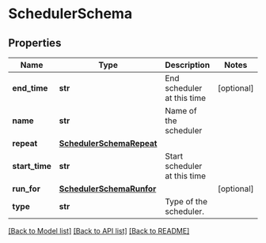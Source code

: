 # SchedulerSchema

## Properties
Name | Type | Description | Notes
------------ | ------------- | ------------- | -------------
**end_time** | **str** | End scheduler at this time | [optional] 
**name** | **str** | Name of the scheduler | 
**repeat** | [**SchedulerSchemaRepeat**](SchedulerSchemaRepeat.md) |  | 
**start_time** | **str** | Start scheduler at this time | 
**run_for** | [**SchedulerSchemaRunfor**](SchedulerSchemaRunfor.md) |  | [optional] 
**type** | **str** | Type of the scheduler. | 

[[Back to Model list]](../README.md#documentation-for-models) [[Back to API list]](../README.md#documentation-for-api-endpoints) [[Back to README]](../README.md)


